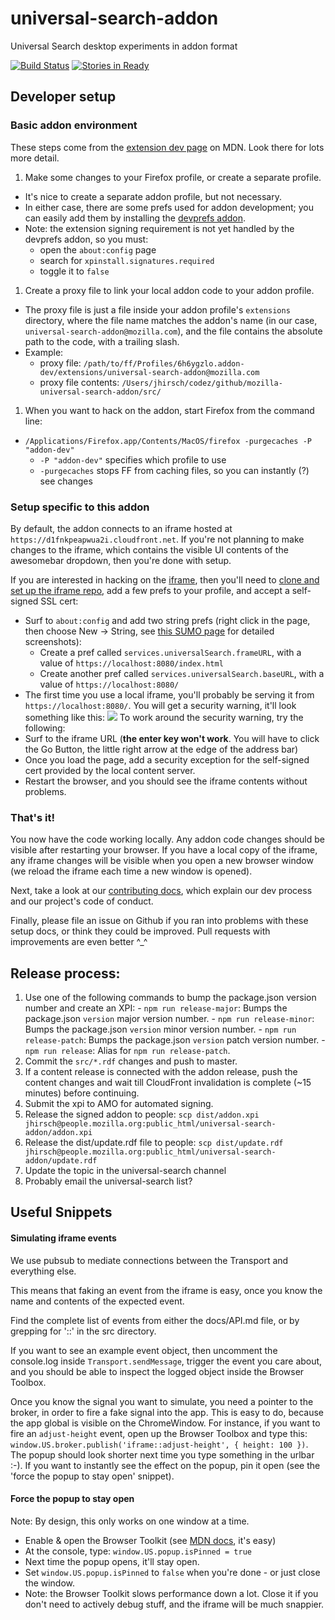 # universal-search-addon

Universal Search desktop experiments in addon format

[![Build Status](https://travis-ci.org/mozilla/universal-search-addon.svg?branch=master)](https://travis-ci.org/mozilla/universal-search-addon)
[![Stories in Ready](https://badge.waffle.io/mozilla/universal-search-addon.png?label=ready&title=Ready)](https://waffle.io/mozilla/universal-search-addon)

## Developer setup

### Basic addon environment
These steps come from the [extension dev page](https://developer.mozilla.org/en-US/Add-ons/Setting_up_extension_development_environment) on MDN. Look there for lots more detail.

1. Make some changes to your Firefox profile, or create a separate profile.
  - It's nice to create a separate addon profile, but not necessary.
  - In either case, there are some prefs used for addon development; you can easily add them by installing the [devprefs addon](https://addons.mozilla.org/en-US/firefox/addon/devprefs/).
  - Note: the extension signing requirement is not yet handled by the devprefs addon, so you must:
    - open the `about:config` page
    - search for `xpinstall.signatures.required`
    - toggle it to `false`
1. Create a proxy file to link your local addon code to your addon profile.
  - The proxy file is just a file inside your addon profile's `extensions` directory, where the file name matches the addon's name (in our case, `universal-search-addon@mozilla.com`), and the file contains the absolute path to the code, with a trailing slash.
  - Example:
    - proxy file: `/path/to/ff/Profiles/6h6ygzlo.addon-dev/extensions/universal-search-addon@mozilla.com`
    - proxy file contents: `/Users/jhirsch/codez/github/mozilla-universal-search-addon/src/`
1. When you want to hack on the addon, start Firefox from the command line:
  - `/Applications/Firefox.app/Contents/MacOS/firefox -purgecaches -P "addon-dev"`
    - `-P "addon-dev"` specifies which profile to use
    - `-purgecaches` stops FF from caching files, so you can instantly (?) see changes

### Setup specific to this addon

By default, the addon connects to an iframe hosted at `https://d1fnkpeapwua2i.cloudfront.net`. If you're not planning to make changes to the iframe, which contains the visible UI contents of the awesomebar dropdown, then you're done with setup.

If you are interested in hacking on the [iframe](https://github.com/mozilla/universal-search-content), then you'll need to [clone and set up the iframe repo](https://github.com/mozilla/universal-search-content/blob/master/README.md), add a few prefs to your profile, and accept a self-signed SSL cert:
  - Surf to `about:config` and add two string prefs (right click in the page, then choose New -> String, see [this SUMO page](https://support.mozilla.org/en-US/kb/about-config-editor-firefox) for detailed screenshots):
    - Create a pref called `services.universalSearch.frameURL`, with a value of `https://localhost:8080/index.html`
    - Create another pref called `services.universalSearch.baseURL`, with a value of `https://localhost:8080/`
  - The first time you use a local iframe, you'll probably be serving it from `https://localhost:8080/`. You will get a security warning, it'll look something like this: ![](https://www.dropbox.com/s/9ieyvpimtfkmqo4/Screenshot%202015-07-21%2014.52.10.png?dl=0&raw=true)
To work around the security warning, try the following:
  - Surf to the iframe URL (**the enter key won't work**. You will have to click the Go Button, the little right arrow at the edge of the address bar)
  - Once you load the page, add a security exception for the self-signed cert provided by the local content server.
  - Restart the browser, and you should see the iframe contents without problems.

### That's it!

You now have the code working locally. Any addon code changes should be visible after restarting your browser. If you have a local copy of the iframe, any iframe changes will be visible when you open a new browser window (we reload the iframe each time a new window is opened).

Next, take a look at our [contributing docs](https://github.com/mozilla/universal-search-addon/blob/master/CONTRIBUTING.md), which explain our dev process and our project's code of conduct.

Finally, please file an issue on Github if you ran into problems with these setup docs, or think they could be improved. Pull requests with improvements are even better ^_^

## Release process:
  1. Use one of the following commands to bump the package.json version number and create an XPI:
    - `npm run release-major`: Bumps the package.json `version` major version number.
    - `npm run release-minor`: Bumps the package.json `version` minor version number.
    - `npm run release-patch`: Bumps the package.json `version` patch version number.
    - `npm run release`: Alias for `npm run release-patch`.
  1. Commit the `src/*.rdf` changes and push to master.
  1. If a content release is connected with the addon release, push the content changes and wait till CloudFront invalidation is complete (~15 minutes) before continuing.
  1. Submit the xpi to AMO for automated signing.
  1. Release the signed addon to people: `scp dist/addon.xpi jhirsch@people.mozilla.org:public_html/universal-search-addon/addon.xpi`
  1. Release the dist/update.rdf file to people: `scp dist/update.rdf jhirsch@people.mozilla.org:public_html/universal-search-addon/update.rdf`
  1. Update the topic in the universal-search channel
  1. Probably email the universal-search list?

## Useful Snippets

#### Simulating iframe events
We use pubsub to mediate connections between the Transport and everything else.

This means that faking an event from the iframe is easy, once you know the name and contents of the expected event.

Find the complete list of events from either the docs/API.md file, or by grepping for '::' in the src directory.

If you want to see an example event object, then uncomment the console.log inside `Transport.sendMessage`, trigger the event you care about, and you should be able to inspect the logged object inside the Browser Toolbox.

Once you know the signal you want to simulate, you need a pointer to the broker, in order to fire a fake signal into the app. This is easy to do, because the app global is visible on the ChromeWindow. For instance, if you want to fire an `adjust-height` event, open up the Browser Toolbox and type this: `window.US.broker.publish('iframe::adjust-height', { height: 100 })`. The popup should look shorter next time you type something in the urlbar :-). If you want to instantly see the effect on the popup, pin it open (see the 'force the popup to stay open' snippet).

#### Force the popup to stay open
Note: By design, this only works on one window at a time.
  - Enable & open the Browser Toolkit (see [MDN docs](https://developer.mozilla.org/en-US/docs/Tools/Browser_Toolbox#Enabling_the_Browser_Toolbox), it's easy)
  - At the console, type: `window.US.popup.isPinned = true`
  - Next time the popup opens, it'll stay open.
  - Set `window.US.popup.isPinned` to `false` when you're done - or just close the window.
  - Note: the Browser Toolkit slows performance down a lot. Close it if you don't need to actively debug stuff, and the iframe will be much snappier.

